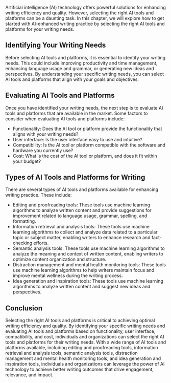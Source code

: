 
Artificial intelligence (AI) technology offers powerful solutions for enhancing writing efficiency and quality. However, selecting the right AI tools and platforms can be a daunting task. In this chapter, we will explore how to get started with AI-enhanced writing practice by selecting the right AI tools and platforms for your writing needs.

Identifying Your Writing Needs
------------------------------

Before selecting AI tools and platforms, it is essential to identify your writing needs. This could include improving productivity and time management, enhancing language usage and grammar, or generating new ideas and perspectives. By understanding your specific writing needs, you can select AI tools and platforms that align with your goals and objectives.

Evaluating AI Tools and Platforms
---------------------------------

Once you have identified your writing needs, the next step is to evaluate AI tools and platforms that are available in the market. Some factors to consider when evaluating AI tools and platforms include:

* Functionality: Does the AI tool or platform provide the functionality that aligns with your writing needs?
* User interface: Is the user interface easy to use and intuitive?
* Compatibility: Is the AI tool or platform compatible with the software and hardware you currently use?
* Cost: What is the cost of the AI tool or platform, and does it fit within your budget?

Types of AI Tools and Platforms for Writing
-------------------------------------------

There are several types of AI tools and platforms available for enhancing writing practice. These include:

* Editing and proofreading tools: These tools use machine learning algorithms to analyze written content and provide suggestions for improvement related to language usage, grammar, spelling, and formatting.
* Information retrieval and analysis tools: These tools use machine learning algorithms to collect and analyze data related to a particular topic or subject matter, enabling writers to enhance research and fact-checking efforts.
* Semantic analysis tools: These tools use machine learning algorithms to analyze the meaning and context of written content, enabling writers to optimize content organization and structure.
* Distraction management and mental health monitoring tools: These tools use machine learning algorithms to help writers maintain focus and improve mental wellness during the writing process.
* Idea generation and inspiration tools: These tools use machine learning algorithms to analyze written content and suggest new ideas and perspectives.

Conclusion
----------

Selecting the right AI tools and platforms is critical to achieving optimal writing efficiency and quality. By identifying your specific writing needs and evaluating AI tools and platforms based on functionality, user interface, compatibility, and cost, individuals and organizations can select the right AI tools and platforms for their writing needs. With a wide range of AI tools and platforms available, including editing and proofreading tools, information retrieval and analysis tools, semantic analysis tools, distraction management and mental health monitoring tools, and idea generation and inspiration tools, individuals and organizations can leverage the power of AI technology to achieve better writing outcomes that drive engagement, relevance, and impact.
